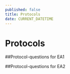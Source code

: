 ```yaml
---
published: false
title: Protocols
date: CURRENT_DATETIME
---
```


# Protocols

##Protocol-questions for EA1

##Protocol-questions for EA2
